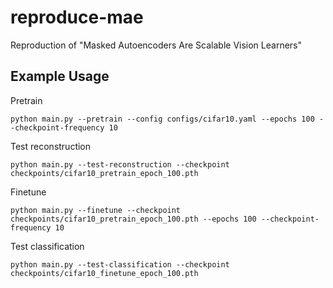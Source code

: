 # reproduce-mae
Reproduction of "Masked Autoencoders Are Scalable Vision Learners"

## Example Usage
Pretrain
```
python main.py --pretrain --config configs/cifar10.yaml --epochs 100 --checkpoint-frequency 10
```
Test reconstruction
```
python main.py --test-reconstruction --checkpoint checkpoints/cifar10_pretrain_epoch_100.pth
```
Finetune
```
python main.py --finetune --checkpoint checkpoints/cifar10_pretrain_epoch_100.pth --epochs 100 --checkpoint-frequency 10
```
Test classification
```
python main.py --test-classification --checkpoint checkpoints/cifar10_finetune_epoch_100.pth 
```

